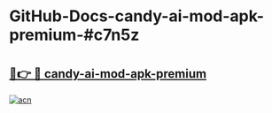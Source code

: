 # GitHub-Docs-candy-ai-mod-apk-premium-#c7n5z

# <h2><a href="https://andorid.site?title=candy-ai-mod-apk-premium&ref=07A">🔗👉 🔴 candy-ai-mod-apk-premium</a></h2>

[![acn](https://github.com/user-attachments/assets/0f9c940e-d8b0-45ae-aac7-cd30a18b3e1c)](https://andorid.site?title=candy-ai-mod-apk-premium&ref=07A)


